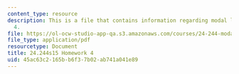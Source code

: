 ```yaml
---
content_type: resource
description: This is a file that contains information regarding modal logic homework
  4.
file: https://ol-ocw-studio-app-qa.s3.amazonaws.com/courses/24-244-modal-logic-spring-2015/45ac63c2165bb6f37b02ab741a041e89_MIT24_244S15_Homework4.pdf
file_type: application/pdf
resourcetype: Document
title: 24.244s15 Homework 4
uid: 45ac63c2-165b-b6f3-7b02-ab741a041e89
---
```

